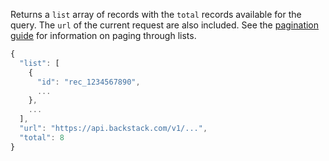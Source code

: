 

Returns a `list` array of records with the `total` records available for the query. The `url` of the current request are also included. See the [pagination guide](/pagination) for information on paging through lists.

```js
{
  "list": [ 
    {
      "id": "rec_1234567890",
      ...
    },
    ...
  ],
  "url": "https://api.backstack.com/v1/...",
  "total": 8 
}
```

